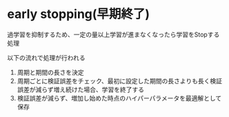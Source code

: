 # early stopping(早期終了)

過学習を抑制するため、一定の量以上学習が進まなくなったら学習をStopする処理

以下の流れで処理が行われる
1. 周期と期間の長さを決定
2. 周期ごとに検証誤差をチェック、最初に設定した期間の長さよりも長く検証誤差が減らず増え続けた場合、学習を終了する
3. 検証誤差が減らず、増加し始めた時点のハイパーパラメータを最適解として保存